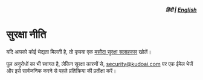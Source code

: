 <div align="right">
<h5>हिंदी | <a href="../SECURITY.md">English</a></h5>
</div>

# सुरक्षा नीति

यदि आपको कोई भेद्यता मिलती है, तो कृपया एक [मसौदा सुरक्षा सलाहकार](https://github.com/kudoai/duckduckgpt/security/advisories/new) खोलें।

पुल अनुरोधों का भी स्वागत है, लेकिन सुरक्षा कारणों से, security@kudoai.com पर एक ईमेल भेजें और इसे सार्वजनिक करने से पहले प्रतिक्रिया की प्रतीक्षा करें।
